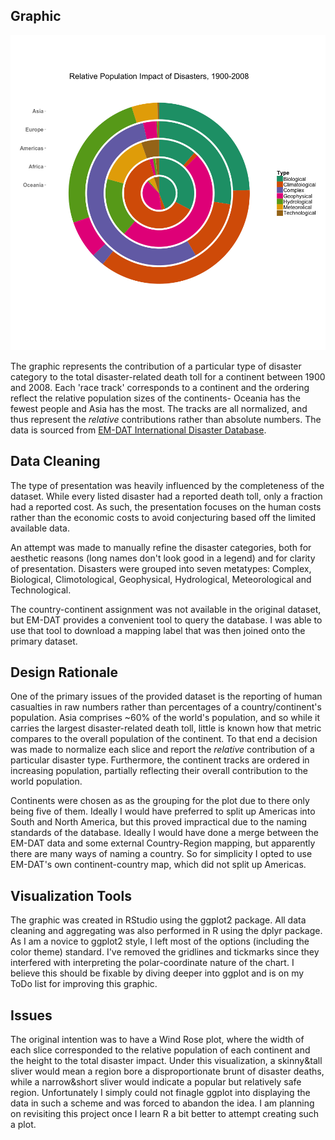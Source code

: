 ## Graphic

![Global Disaster Death Toll By Continent](disaster_impact_by_continent.png)

The graphic represents the contribution of a particular type of disaster category to the total disaster-related death toll for a continent between 1900 and 2008. Each 'race track' corresponds to a continent and the ordering reflect the relative population sizes of the continents- Oceania has the fewest people and Asia has the most. The tracks are all normalized, and thus represent the _relative_ contributions rather than absolute numbers. The data is sourced from [EM-DAT International Disaster Database](http://www.emdat.be/database).

## Data Cleaning

The type of presentation was heavily influenced by the completeness of the dataset. While every listed disaster had a reported death toll, only a fraction had a reported cost. As such, the presentation focuses on the human costs rather than the economic costs to avoid conjecturing based off the limited available data.

An attempt was made to manually refine the disaster categories, both for aesthetic reasons (long names don't look good in a legend) and for clarity of presentation. Disasters were grouped into seven metatypes: Complex, Biological, Climotological, Geophysical, Hydrological, Meteorological and Technological.

The country-continent assignment was not available in the original dataset, but EM-DAT provides a convenient tool to query the database. I was able to use that tool to download a mapping label that was then joined onto the primary dataset.

## Design Rationale

One of the primary issues of the provided dataset is the reporting of human casualties in raw numbers rather than percentages of a country/continent's population. Asia comprises ~60% of the world's population, and so while it carries the largest disaster-related death toll, little is known how that metric compares to the overall population of the continent. To that end a decision was made to normalize each slice and report the _relative_ contribution of a particular disaster type. Furthermore, the continent tracks are ordered in increasing population, partially reflecting their overall contribution to the world population.

Continents were chosen as as the grouping for the plot due to there only being five of them. Ideally I would have preferred to split up Americas into South and North America, but this proved impractical due to the naming standards of the database. Ideally I would have done a merge between the EM-DAT data and some external Country-Region mapping, but apparently there are many ways of naming a country. So for simplicity I opted to use EM-DAT's own continent-country map, which did not split up Americas.

## Visualization Tools

The graphic was created in RStudio using the ggplot2 package. All data cleaning and aggregating was also performed in R using the dplyr package. As I am a novice to ggplot2 style, I left most of the options (including the color theme) standard. I've removed the gridlines and tickmarks since they interfered with interpreting the polar-coordinate nature of the chart. I believe this should be fixable by diving deeper into ggplot and is on my ToDo list for improving this graphic.

## Issues

The original intention was to have a Wind Rose plot, where the width of each slice corresponded to the relative population of each continent and the height to the total disaster impact. Under this visualization, a skinny&tall sliver would mean a region bore a disproportionate brunt of disaster deaths, while a narrow&short sliver would indicate a popular but relatively safe region. Unfortunately I simply could not finagle ggplot into displaying the data in such a scheme and was forced to abandon the idea. I am planning on revisiting this project once I learn R a bit better to attempt creating such a plot.
